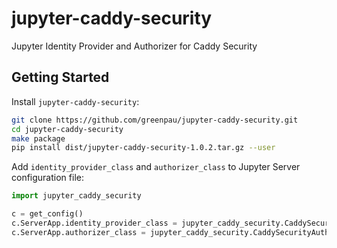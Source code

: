 # jupyter-caddy-security

Jupyter Identity Provider and Authorizer for Caddy Security

## Getting Started

Install `jupyter-caddy-security`:

```bash
git clone https://github.com/greenpau/jupyter-caddy-security.git
cd jupyter-caddy-security
make package
pip install dist/jupyter-caddy-security-1.0.2.tar.gz --user
```

Add `identity_provider_class` and `authorizer_class` to Jupyter Server
configuration file:

```py
import jupyter_caddy_security

c = get_config()
c.ServerApp.identity_provider_class = jupyter_caddy_security.CaddySecurityAuthenticator
c.ServerApp.authorizer_class = jupyter_caddy_security.CaddySecurityAuthorizer
```